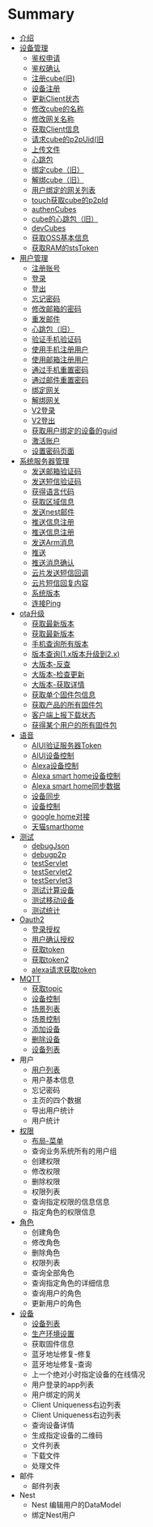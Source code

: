 # Summary

* [介绍](README.md)
* [设备管理](client.md)
  * [鉴权申请](client/authApply.md)
  * [鉴权确认](client/authConfirim.md)
  * [注册cube\(旧\)](client/cubeRegisterOld.md)
  * [设备注册](client/clientRegister.md)
  * [更新Client状态](client/updateClientStatu.md)
  * [修改cube的名称](client/updateCube.md)
  * [修改网关名称](client/updateClient.md)
  * [获取Client信息](client/getClientInfo.md)
  * [请求cube的p2pUid\(旧](client/getCubeP2pUidOld.md)
  * [上传文件](client/uploadFile.md)
  * [心跳包](client/heart.md)
  * [绑定cube（旧）](client/bindCubeOld.md)
  * [解绑cube（旧）](client/unbindCubeOld.md)
  * [用户绑定的网关列表](client/accountGatewayList.md)
  * [touch获取cube的p2pId](client/touchGetCubeP2pUid.md)
  * [authenCubes](client/authencubes.md)
  * [cube的心跳包（旧）](client/cubeHeart.md)
  * [devCubes](client/devcubes.md)
  * [获取OSS基本信息](client/huoqu-oss-ji-ben-xin-xi.md)
  * [获取RAM的stsToken](client/ramStsToken.md)
* [用户管理](account.md)
  * [注册账号](account/registerAccount.md)
  * [登录](account/login.md)
  * [登出](account/logout.md)
  * [忘记密码](account/forgotPassword.md)
  * [修改邮箱的密码](account/updatePassword.md)
  * [重发邮件](account/resendEmail.md)
  * [心跳包（旧）](account/oldAppHeart.md)
  * [验证手机验证码](account/validatePhoneCode.md)
  * [使用手机注册用户](account/registerByPhone.md)
  * [使用邮箱注册用户](account/registerByEmail.md)
  * [通过手机重置密码](account/resetPasswordByPhone.md)
  * [通过邮件重置密码](account/resetPasswordByEmail.md)
  * [绑定网关](account/bindCube.md)
  * [解绑网关](account/unbindCube.md)
  * [V2登录](account/v2AccountsLogin.md)
  * [V2登出](account/v2AccountsLogout.md)
  * [获取用户绑定的设备的guid](account/v2HhomeGateway.md)
  * [激活账户](account/userVerify.md)
  * [设置密码页面](account/setPasswordPage.md)
* [系统服务器管理](system.md)
  * [发送邮箱验证码](system/emailCode.md)
  * [发送短信验证码 ](system/smsCode.md)
  * [获得语言代码](system/regionLanguageCode.md)
  * [获取区域信息](system/regionList.md)
  * [发送nest邮件](system/sendNestEmail.md)
  * [推送信息注册](system/pushRegister.md)
  * [推送信息注册](system/pushRegisterNew.md)
  * [发送Arm消息](system/pushArm.md)
  * [推送](system/pushMessage.md)
  * [推送消息确认](system/pushConfirm.md)
  * [云片发送短信回调](system/smsYunpianStatus.md)
  * [云片短信回复内容](system/smsYunpianReplay.md)
  * [系统版本](system/systemVersion.md)
  * [连接Ping](client/connectionping.md)
* [ota升级](ota.md)
  * [获取最新版本](ota/retrieve.md)
  * [获取最新版本](ota/firmwareRetrieve.md)
  * [手机查询所有版本](ota/integrationCheck.md)
  * [版本查询\(1.x版本升级到2.x\)](ota/firmwaresSwVersion.md)
  * [大版本-反查](ota/fpkPegging.md)
  * [大版本-检查更新](ota/fpkCheckUpdate.md)
  * [大版本-获取详情](ota/fpkDetail.md)
  * [获取单个固件包信息](ota/firmwaresDetail.md)
  * [获取产品的所有固件包](ota/firmwaresByProductId.md)
  * [客户端上报下载状态](ota/ke-hu-duan-shang-bao-xia-zai-zhuang-tai.md)
  * [获得某个用户的所有固件包](ota/firmwareByAccountId.md)
* [语音](voice.md)
  * [AIUI验证服务器Token](voice/verifytoken.md)
  * [AIUI设备控制](voice/deviceControl.md)
  * [Alexa设备控制](voice/alexaControlDevice.md)
  * [Alexa smart home设备控制](voice/alexaSmartHomeDeviceSync.md)
  * [Alexa smart home同步数据](voice/alexa-smart-hometong-bu-shu-ju.md)
  * [设备同步](voice/deviceSync.md)
  * [设备控制](voice/devicdeControl2.md)
  * [google home对接](voice/google-home.md)
  * [天猫smarthome](voice/tian-mao-smarthome.md)
* [测试](test.md)
  * [debugJson](debugjson.md)
  * [debugp2p](debugp2p.md)
  * [testServlet](testservlet.md)
  * [testServlet2](testservlet2.md)
  * [testServlet3](testservlet3.md)
  * [测试计算设备](calculateonlineclientbyhour.md)
  * [测试移动设备](moveonlineclientperhour.md)
  * [测试统计](statdayreport.md)
* [Oauth2](oauth2.md)
  * [登录授权](oauth2/authorize.md)
  * [用户确认授权](oauth2/confirmAuthorization.md)
  * [获取token](oauth2/token.md)
  * [获取token2](oauth2/huo-qu-token2.md)
  * [alexa请求获取token](oauth2/registerAlexa.md)
* [MQTT](mqtt.md)
  * [获取topic](mqtt/topic.md)
  * [设备控制](mqtt/deviceControl.md)
  * [场景列表](chang-jing-lie-biao.md)
  * [场景控制](chang-jing-kong-zhi.md)
  * [添加设备](mqtt/deviceAdd.md)
  * [删除设备](shan-chu-she-bei.md)
  * [设备列表](she-bei-lie-biao.md)
* 用户
  * [用户列表](account/yong-hu-lie-biao.md)
  * 用户基本信息
  * 忘记密码
  * 主页的四个数据
  * 导出用户统计
  * 用户统计
* [权限](quan-xian.md)
  * [布局-菜单](account/bu-5c40-cai-dan.md)
  * 查询业务系统所有的用户组
  * 创建权限
  * 修改权限
  * 删除权限
  * 权限列表
  * 查询指定权限的信息信息
  * 指定角色的权限信息
* [角色](jiao-se.md)
  * 创建角色
  * 修改角色
  * 删除角色
  * 权限列表
  * 查询全部角色
  * 查询指定角色的详细信息
  * 查询用户的角色
  * 更新用户的角色
* [设备](she-bei.md)
  * [设备列表](she-bei-lie-biao.md)
  * [生产环境设置](sheng-chan-huan-jing-she-zhi.md)
  * 获取固件信息
  * 蓝牙地址修复-修复
  * 蓝牙地址修复-查询
  * 上一个绝对小时指定设备的在线情况
  * 用户登录的app列表
  * 用户绑定的网关
  * Client Uniqueness右边列表
  * Client Uniqueness右边列表
  * 查询设备详情
  * 生成指定设备的二维码
  * 文件列表
  * 下载文件
  * 处理文件
* 邮件
  * 邮件列表
* Nest
  * Nest 编辑用户的DataModel
  * 绑定Nest用户

